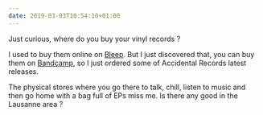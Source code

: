 ```yaml
---
date: 2019-03-03T10:54:10+01:00
---
```

Just curious, where do you buy your vinyl records ?

I used to buy them online on [Bleep](https://bleep.com/). But I just discovered that, you can buy them on [Bandcamp](https://bandcamp.com/), so I just ordered some of Accidental Records latest releases.

The physical stores where you go there to talk, chill, listen to music and then go home with a bag full of EPs miss me. Is there any good in the Lausanne area ?